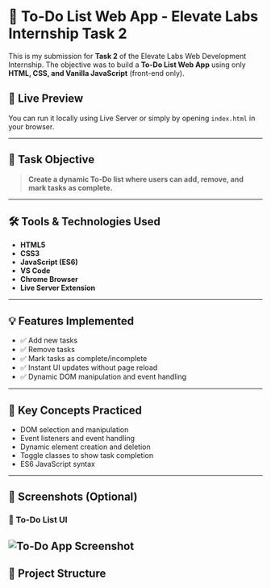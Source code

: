 # 📝 To-Do List Web App - Elevate Labs Internship Task 2

This is my submission for **Task 2** of the Elevate Labs Web Development Internship. The objective was to build a **To-Do List Web App** using only **HTML, CSS, and Vanilla JavaScript** (front-end only).

## 🚀 Live Preview
You can run it locally using Live Server or simply by opening `index.html` in your browser.

---

## 📌 Task Objective

> **Create a dynamic To-Do list where users can add, remove, and mark tasks as complete.**

---

## 🛠 Tools & Technologies Used

- **HTML5**
- **CSS3**
- **JavaScript (ES6)**
- **VS Code**
- **Chrome Browser**
- **Live Server Extension**

---

## 💡 Features Implemented

- ✅ Add new tasks
- ✅ Remove tasks
- ✅ Mark tasks as complete/incomplete
- ✅ Instant UI updates without page reload
- ✅ Dynamic DOM manipulation and event handling

---

## 🧠 Key Concepts Practiced

- DOM selection and manipulation
- Event listeners and event handling
- Dynamic element creation and deletion
- Toggle classes to show task completion
- ES6 JavaScript syntax

---

## 📸 Screenshots (Optional)
### 🧾 To-Do List UI
![To-Do App Screenshot](Screenshot.png)
---

## 📁 Project Structure

